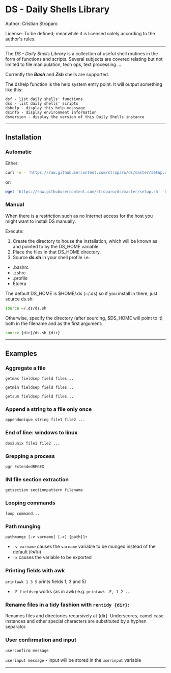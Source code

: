 DS - Daily Shells Library
=========================

Author: Cristian Stroparo

License: To be defined; meanwhile it is licensed solely according to the author's rules.

---

The _DS - Daily Shells Library_ is a collection of useful shell routines in the form of functions and scripts. Several subjects are covered relating but not limited to file manipulation, tech ops, text processing ...

Currently the ___Bash___ and ___Zsh___ shells are supported.

The dshelp function is the help system entry point. It will output something like this:

```
dsf - list daily shells' functions
dss - list daily shells' scripts
dshelp - display this help messsage
dsinfo - display environment information
dsversion - display the version of this Daily Shells instance
```

---

Installation
------------

### Automatic

Either:

```bash
curl -o - 'https://raw.githubusercontent.com/stroparo/ds/master/setup.sh' | bash
```

or:

```bash
wget 'https://raw.githubusercontent.com/stroparo/ds/master/setup.sh' -O - | bash
```

### Manual

When there is a restriction such as no Internet access for the host you might want to install DS manually.

Execute:

1. Create the directory to house the installation, which will be known as and pointed to by the DS_HOME variable.
2. Place the files in that DS_HOME directory.
3. Source **ds.sh** in your shell profile i.e.

* .bashrc
* .zshrc
* .profile
* Etcera

The default DS_HOME is $HOME/.ds (~/.ds) so if you install in there, just source ds.sh:

```bash
source ~/.ds/ds.sh
```

Otherwise, specify the directory (after sourcing, $DS_HOME will point to it) both in the filename and as the first argument:

```bash
source {dir}/ds.sh {dir}
```

---

Examples
--------

### Aggregate a file

```getmax fieldsep field files...```

```getmin fieldsep field files...```

```getsum fieldsep field files...```

### Append a string to a file only once

```appendunique string file1 file2 ...```

### End of line: windows to linux

```dos2unix file1 file2 ...```

### Grepping a process

```pgr ExtendedREGEX```

### INI file section extraction

```getsection sectionpattern filename```

### Looping commands

```loop command...```

### Path munging

```pathmunge [-v varname] [-x] {path}1+```

* ```-v varname``` causes the ```varname``` variable to be munged instead of the default (```PATH```)
* ```-x``` causes the variable to be exported

### Printing fields with awk

```printawk 1 3 5``` prints fields 1, 3 and 5)

* ```-F fieldsep``` works (as in awk) e.g. ```printawk -F, 1 2 ...```

### Rename files in a tidy fashion with ```rentidy {dir}```:

Renames files and directories recursively at {dir}. Underscores, camel case instances and other special characters are substituted by a hyphen separator.

### User confirmation and input

```userconfirm message```

```userinput message``` - input will be stored in the ```userinput``` variable

---

